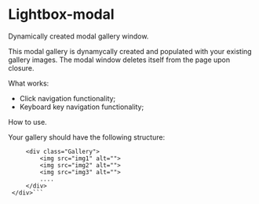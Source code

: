 # Lightbox-modal
Dynamically created modal gallery window.

This modal gallery is dynamycally created and populated with your existing gallery images.
The modal window deletes itself from the page upon closure.

What works:

- Click navigation functionality;
- Keyboard key navigation functionality;

How to use.

Your gallery should have the following structure:

 ```<optional> <div id="your-gallery-name">  <optional> 
      <div class="Gallery">
          <img src="img1" alt="">
          <img src="img2" alt="">
          <img src="img3" alt="">
          ....
      </div>
  </div>```
